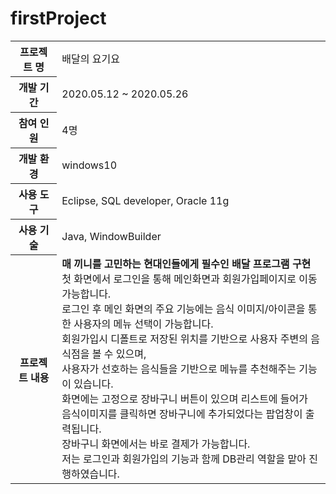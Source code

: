 # firstProject

<table>
  <tr>
    <th>프로젝트 명</th>
    <td>배달의 요기요</td>
  </tr>
  <tr>
    <th>개발 기간</th>
    <td>2020.05.12 ~ 2020.05.26</td>
  </tr>  
  <tr>
    <th>참여 인원</th>
    <td>4명</td>
  </tr> 
  <tr>
    <th>개발 환경</th>
    <td>windows10</td>
  </tr>  
  <tr>
    <th>사용 도구</th>
    <td>Eclipse, SQL developer, Oracle 11g</td>
  </tr> 
  <tr>
    <th>사용 기술</th>
    <td>Java, WindowBuilder</td>
  </tr> 
  <tr>
    <th>프로젝트 내용</th>
    <td>
      <b>매 끼니를 고민하는 현대인들에게 필수인 배달 프로그램 구현 </b><br>
      첫 화면에서 로그인을 통해 메인화면과 회원가입페이지로 이동 가능합니다. <br>
      로그인 후 메인 화면의 주요 기능에는 음식 이미지/아이콘을 통한 사용자의 메뉴 선택이 가능합니다. <br>
      회원가입시 디폴트로 저장된 위치를 기반으로 사용자 주변의 음식점을 볼 수 있으며, <br> 
      사용자가 선호하는 음식들을 기반으로 메뉴를 추천해주는 기능이 있습니다. <br>
      화면에는 고정으로 장바구니 버튼이 있으며 리스트에 들어가 <br>
      음식이미지를 클릭하면 장바구니에 추가되었다는 팝업창이 출력됩니다. <br>
      장바구니 화면에서는 바로 결제가 가능합니다. <br>
      저는 로그인과 회원가입의 기능과 함께 DB관리 역할을 맡아 진행하였습니다. <br>
    </td>
  </tr> 
</table>


